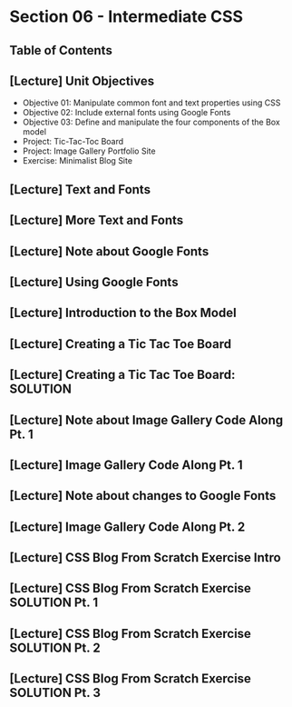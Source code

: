 # Section 06 - Intermediate CSS

## Table of Contents

## [Lecture] Unit Objectives

- Objective 01: Manipulate common font and text properties using CSS
- Objective 02: Include external fonts using Google Fonts
- Objective 03: Define and manipulate the four components of the Box model
- Project: Tic-Tac-Toc Board
- Project: Image Gallery Portfolio Site
- Exercise: Minimalist Blog Site

## [Lecture] Text and Fonts

## [Lecture] More Text and Fonts

## [Lecture] Note about Google Fonts

## [Lecture] Using Google Fonts

## [Lecture] Introduction to the Box Model

## [Lecture] Creating a Tic Tac Toe Board

## [Lecture] Creating a Tic Tac Toe Board: SOLUTION

## [Lecture] Note about Image Gallery Code Along Pt. 1

## [Lecture] Image Gallery Code Along Pt. 1

## [Lecture] Note about changes to Google Fonts

## [Lecture] Image Gallery Code Along Pt. 2

## [Lecture] CSS Blog From Scratch Exercise Intro

## [Lecture] CSS Blog From Scratch Exercise SOLUTION Pt. 1

## [Lecture] CSS Blog From Scratch Exercise SOLUTION Pt. 2

## [Lecture] CSS Blog From Scratch Exercise SOLUTION Pt. 3
